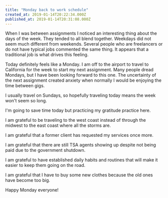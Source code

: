 ```yaml
---
title: "Monday back to work schedule"
created_at: 2019-01-14T20:22:34.000Z
published_at: 2019-01-14T20:31:08.000Z
---
```

When I was between assignments I noticed an interesting thing about the days of the week. They tended to all blend together. Weekdays did not seem much different from weekends. Several people who are freelancers or do not have typical jobs commented the same thing. It appears that a traditional job is what drives this feeling.

Today definitely feels like a Monday. I am off to the airport to travel to California for the week to start my next assignment. Many people dread Mondays, but I have been looking forward to this one. The uncertainty of the next assignment created anxiety when normally I would be enjoying the time between gigs.

I usually travel on Sundays, so hopefully traveling today means the week won't seem so long. 

I'm going to save time today but practicing my gratitude practice here.

I am grateful to be traveling to the west coast instead of through the midwest to the east coast where all the storms are.

I am grateful that a former client has requested my services once more.

I am grateful that there are still TSA agents showing up despite not being paid due to the government shutdown.

I am grateful to have established daily habits and routines that will make it easier to keep them going on the road.

I am grateful that I have to buy some new clothes because the old ones have become too big.

Happy Monday everyone!
